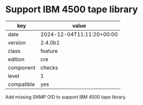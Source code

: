 [//]: # (werk v2)
# Support IBM 4500 tape library

key        | value
---------- | ---
date       | 2024-12-04T11:11:20+00:00
version    | 2.4.0b1
class      | feature
edition    | cre
component  | checks
level      | 1
compatible | yes

Add missing SNMP OID to support IBM 4500 tape library.
